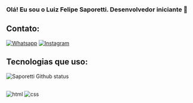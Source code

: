 ### Olá! Eu sou o Luiz Felipe Saporetti. Desenvolvedor iniciante 🤙
## Contato:

[![Whatsapp](https://img.shields.io/badge/WhatsApp-25D366?style=for-the-badge&logo=whatsapp&logoColor=white)]((https://api.whatsapp.com/send?phone=5521982247474&text=))
[![Instagram](https://img.shields.io/badge/Instagram-E4405F?style=for-the-badge&logo=instagram&logoColor=white)]([](https://www.instagram.com/luizsaporetti))


## Tecnologias que uso:
![Saporetti Github status](https://github-readme-stats.vercel.app/api/top-langs/?username=Saporetti&layout=compact)
<div styLe= "display: inline_block"><br/>
<img alt= "html" src=https://img.shields.io/badge/HTML-239120?style=for-the-badge&logo=html5&logoColor=white>
<img alt= "css" src=https://img.shields.io/badge/CSS-239120?&style=for-the-badge&logo=css3&logoColor=white>
</div>
